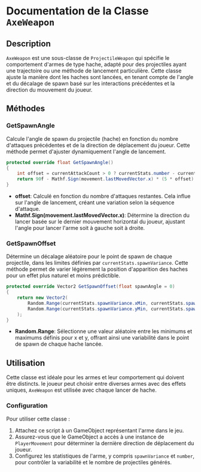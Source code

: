 # Documentation de la Classe `AxeWeapon`

## Description

`AxeWeapon` est une sous-classe de `ProjectileWeapon` qui spécifie le comportement d'armes de type hache, adapté pour des projectiles ayant une trajectoire ou une méthode de lancement particulière. Cette classe ajuste la manière dont les haches sont lancées, en tenant compte de l'angle et du décalage de spawn basé sur les interactions précédentes et la direction du mouvement du joueur.

## Méthodes

### GetSpawnAngle

Calcule l'angle de spawn du projectile (hache) en fonction du nombre d'attaques précédentes et de la direction de déplacement du joueur. Cette méthode permet d'ajuster dynamiquement l'angle de lancement.

```csharp
protected override float GetSpawnAngle()
{
    int offset = currentAttackCount > 0 ? currentStats.number - currentAttackCount : 0;
    return 90f - Mathf.Sign(movement.lastMovedVector.x) * (5 * offset);
}
```

- **offset**: Calculé en fonction du nombre d'attaques restantes. Cela influe sur l'angle de lancement, créant une variation selon la séquence d'attaque.
- **Mathf.Sign(movement.lastMovedVector.x)**: Détermine la direction du lancer basée sur le dernier mouvement horizontal du joueur, ajustant l'angle pour lancer l'arme soit à gauche soit à droite.

### GetSpawnOffset

Détermine un décalage aléatoire pour le point de spawn de chaque projectile, dans les limites définies par `currentStats.spawnVariance`. Cette méthode permet de varier légèrement la position d'apparition des haches pour un effet plus naturel et moins prédictible.

```csharp
protected override Vector2 GetSpawnOffset(float spawnAngle = 0)
{
    return new Vector2(
        Random.Range(currentStats.spawnVariance.xMin, currentStats.spawnVariance.xMax),
        Random.Range(currentStats.spawnVariance.yMin, currentStats.spawnVariance.yMax)
    );
}
```

- **Random.Range**: Sélectionne une valeur aléatoire entre les minimums et maximums définis pour x et y, offrant ainsi une variabilité dans le point de spawn de chaque hache lancée.

## Utilisation

Cette classe est idéale pour les armes et leur comportement qui doivent être distincts. le joueur peut choisir entre diverses armes avec des effets uniques, `AxeWeapon` est utilisée avec chaque lancer de hache.

### Configuration

Pour utiliser cette classe :
1. Attachez ce script à un GameObject représentant l'arme dans le jeu.
2. Assurez-vous que le GameObject a accès à une instance de `PlayerMovement` pour déterminer la dernière direction de déplacement du joueur.
3. Configurez les statistiques de l'arme, y compris `spawnVariance` et `number`, pour contrôler la variabilité et le nombre de projectiles générés.

